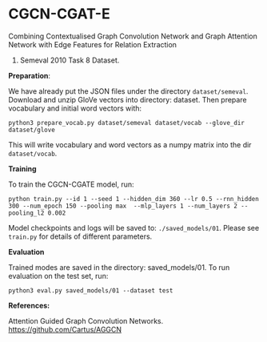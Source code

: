 # CGCN-CGAT-E
Combining Contextualised Graph Convolution Network and Graph Attention Network with Edge Features for Relation Extraction 

1. Semeval 2010 Task 8 Dataset.
 
**Preparation**:

We have already put the JSON files under the directory `dataset/semeval`.
Download and unzip GloVe vectors into directory: dataset. Then prepare vocabulary and initial word vectors with:
```
python3 prepare_vocab.py dataset/semeval dataset/vocab --glove_dir dataset/glove
```
This will write vocabulary and word vectors as a numpy matrix into the dir `dataset/vocab`.

**Training**

To train the CGCN-CGATE model, run:
```
python train.py --id 1 --seed 1 --hidden_dim 360 --lr 0.5 --rnn_hidden 300 --num_epoch 150 --pooling max  --mlp_layers 1 --num_layers 2 --pooling_l2 0.002
```
Model checkpoints and logs will be saved to: `./saved_models/01`.
Please see `train.py` for details of different parameters.

**Evaluation**

Trained modes are saved in the directory: saved_models/01.
To run evaluation on the test set, run:
```
python3 eval.py saved_models/01 --dataset test
```

**References:**

Attention Guided Graph Convolution Networks. https://github.com/Cartus/AGGCN
